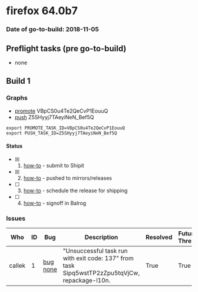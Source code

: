 # firefox 64.0b7

### Date of go-to-build: 2018-11-05

## Preflight tasks (pre go-to-build)
- none

## Build 1  

### Graphs
* [promote](https://tools.taskcluster.net/push-inspector/#/VBpCS0u4Te2QeCvP1EouuQ) VBpCS0u4Te2QeCvP1EouuQ
* [push](https://tools.taskcluster.net/push-inspector/#/Z5SHyyj7TAeyiNeN_Bef5Q) Z5SHyyj7TAeyiNeN_Bef5Q
```
export PROMOTE_TASK_ID=VBpCS0u4Te2QeCvP1EouuQ
export PUSH_TASK_ID=Z5SHyyj7TAeyiNeN_Bef5Q
```


#### Status
- [x] 1.  [how-to](https://wiki.mozilla.org/Release:Release_Automation_on_Mercurial:Starting_a_Release#Submit_to_Ship_It)  - submit to Shipit
- [x] 2.  [how-to](https://github.com/mozilla-releng/releasewarrior-2.0/blob/master/docs/release-promotion/desktop/howto.md#push-artifacts-to-releases-directory)  - pushed to mirrors/releases
- [ ] 3.  [how-to](https://github.com/mozilla-releng/releasewarrior-2.0/blob/master/docs/release-promotion/desktop/howto.md#ship-the-release)  - schedule the release for shipping
- [ ] 4.  [how-to](https://github.com/mozilla-releng/releasewarrior-2.0/blob/master/docs/release-promotion/desktop/howto.md#obtain-sign-offs-for-changes)  - signoff in Balrog

### Issues
| Who                 | ID               | Bug                                                                 | Description                | Resolved                | Future Threat                |
| ------------------- | ---------------- | ------------------------------------------------------------------- | -------------------------- | ----------------------- | ---------------------------- |
| callek  | 1 | [bug none](https://bugzil.la/none)        | "Unsuccessful task run with exit code: 137" from task Sipq5wstTP2zZpu5tqVjCw, repackage-l10n. | True | True |


